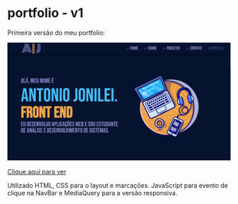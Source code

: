 # portfolio - v1
 Primeira versão do meu portfolio:
 
 <p><img src="img/print-portfolio.jpg" alt="print do portfolio"></p>
 
 [Clique aqui para ver](https://antoniojonilei.github.io/portfolio-v1/)

<p>Utilizado HTML, CSS para o layout e marcações. JavaScript para evento de clique na NavBar e MediaQuery para a versão responsiva.
